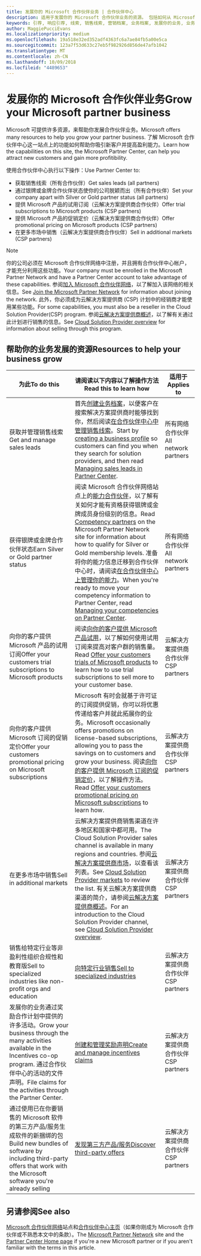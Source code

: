 ```yaml
---
title: 发展你的 Microsoft 合作伙伴业务 | 合作伙伴中心
description: 适用于发展你的 Microsoft 合作伙伴业务的资源。 包括如何从 Microsoft 获得销售线索（引荐）。
keywords: 引荐, 响应引荐, 线索, 销售线索, 营销档案, 业务档案, 发展你的业务, 业务机会, 能力, 银牌成员资格, 金牌成员资格, 试用产品/服务, 市场扩张, 国家云
author: MaggiePucciEvans
ms.localizationpriority: medium
ms.openlocfilehash: 19a518e32ed352adf4363fc6a7ae84fb5a00e5ca
ms.sourcegitcommit: 123a7f53d633c27eb5f982926d856de47afb1042
ms.translationtype: MT
ms.contentlocale: zh-CN
ms.lasthandoff: 10/09/2018
ms.locfileid: "4489653"
---
```

# <a name="grow-your-microsoft-partner-business"></a><span data-ttu-id="84a5f-105">发展你的 Microsoft 合作伙伴业务</span><span class="sxs-lookup"><span data-stu-id="84a5f-105">Grow your Microsoft partner business</span></span> 

<span data-ttu-id="84a5f-106">Microsoft 可提供许多资源，来帮助你发展合作伙伴业务。</span><span class="sxs-lookup"><span data-stu-id="84a5f-106">Microsoft offers many resources to help you grow your partner business.</span></span> <span data-ttu-id="84a5f-107">了解 Microsoft 合作伙伴中心这一站点上的功能如何帮助你吸引新客户并提高盈利能力。</span><span class="sxs-lookup"><span data-stu-id="84a5f-107">Learn how the capabilities on this site, the Microsoft Partner Center, can help you attract new customers and gain more profitibility.</span></span> 

<span data-ttu-id="84a5f-108">使用合作伙伴中心执行以下操作：</span><span class="sxs-lookup"><span data-stu-id="84a5f-108">Use Partner Center to:</span></span>

-   <span data-ttu-id="84a5f-109">获取销售线索（所有合作伙伴）</span><span class="sxs-lookup"><span data-stu-id="84a5f-109">Get sales leads (all partners)</span></span>
-   <span data-ttu-id="84a5f-110">通过银牌或金牌合作伙伴状态使你的公司脱颖而出（所有合作伙伴）</span><span class="sxs-lookup"><span data-stu-id="84a5f-110">Set your company apart with Silver or Gold partner status (all partners)</span></span>
-   <span data-ttu-id="84a5f-111">提供 Microsoft 产品的试用订阅（云解决方案提供商合作伙伴）</span><span class="sxs-lookup"><span data-stu-id="84a5f-111">Offer trial subscriptions to Microsoft products (CSP partners)</span></span>
-   <span data-ttu-id="84a5f-112">提供 Microsoft 产品的促销定价（云解决方案提供商合作伙伴）</span><span class="sxs-lookup"><span data-stu-id="84a5f-112">Offer promotional pricing on Microsoft products (CSP partners)</span></span>
-   <span data-ttu-id="84a5f-113">在更多市场中销售（云解决方案提供商合作伙伴）</span><span class="sxs-lookup"><span data-stu-id="84a5f-113">Sell in additional markets (CSP partners)</span></span>

> [!NOTE]  
>  <span data-ttu-id="84a5f-114">你的公司必须在 Microsoft 合作伙伴网络中注册，并且拥有合作伙伴中心帐户，才能充分利用这些功能。</span><span class="sxs-lookup"><span data-stu-id="84a5f-114">Your company must be enrolled in the Microsoft Partner Network and have a Partner Center account to take advantage of these capabilities.</span></span> <span data-ttu-id="84a5f-115">参阅[加入 Microsoft 合作伙伴网络](mpn-overview.md)，以了解加入该网络的相关信息。</span><span class="sxs-lookup"><span data-stu-id="84a5f-115">See [Join the Microsoft Partner Network](mpn-overview.md) for information about joining the network.</span></span> <span data-ttu-id="84a5f-116">此外，你必须成为云解决方案提供商 (CSP) 计划中的经销商才能使用某些功能。</span><span class="sxs-lookup"><span data-stu-id="84a5f-116">For some capabilities, you must also be a reseller in the Cloud Solution Provider(CSP) program.</span></span> <span data-ttu-id="84a5f-117">参阅[云解决方案提供商概述](csp-overview.md)，以了解有关通过此计划进行销售的信息。</span><span class="sxs-lookup"><span data-stu-id="84a5f-117">See [Cloud Solution Provider overview](csp-overview.md) for information about selling through this program.</span></span>

## <a name="resources-to-help-your-business-grow"></a><span data-ttu-id="84a5f-118">帮助你的业务发展的资源</span><span class="sxs-lookup"><span data-stu-id="84a5f-118">Resources to help your business grow</span></span>

|  **<span data-ttu-id="84a5f-119">为此</span><span class="sxs-lookup"><span data-stu-id="84a5f-119">To do this</span></span>**  |  **<span data-ttu-id="84a5f-120">请阅读以下内容以了解操作方法</span><span class="sxs-lookup"><span data-stu-id="84a5f-120">Read this to learn how</span></span>**  |  **<span data-ttu-id="84a5f-121">适用于</span><span class="sxs-lookup"><span data-stu-id="84a5f-121">Applies to</span></span>**  |
|--------------|-----------|--------------
| <span data-ttu-id="84a5f-122">获取并管理销售线索</span><span class="sxs-lookup"><span data-stu-id="84a5f-122">Get and manage sales leads</span></span> | <span data-ttu-id="84a5f-123">首先[创建业务档案](create-a-marketing-profile.md)，以便客户在搜索解决方案提供商时能够找到你，然后阅读[在合作伙伴中心中管理销售线索](responding-to-referrals.md)。</span><span class="sxs-lookup"><span data-stu-id="84a5f-123">Start by [creating a business profile](create-a-marketing-profile.md) so customers can find you when they search for solution providers, and then read [Managing sales leads in Partner Center](responding-to-referrals.md).</span></span> | <span data-ttu-id="84a5f-124">所有网络合作伙伴</span><span class="sxs-lookup"><span data-stu-id="84a5f-124">All network partners</span></span> |
| <span data-ttu-id="84a5f-125">获得银牌或金牌合作伙伴状态</span><span class="sxs-lookup"><span data-stu-id="84a5f-125">Earn Silver or Gold partner status</span></span> | <span data-ttu-id="84a5f-126">阅读 Microsoft 合作伙伴网络站点上的[能力合作伙伴](https://partner.microsoft.com/membership/competencies)，以了解有关如何才能有资格获得银牌或金牌成员身份级别的信息。</span><span class="sxs-lookup"><span data-stu-id="84a5f-126">Read [Competency partners](https://partner.microsoft.com/membership/competencies) on the Microsoft Partner Network site for information about how to qualify for Silver or Gold membership levels.</span></span> <span data-ttu-id="84a5f-127">准备将你的能力信息迁移到合作伙伴中心时，请阅读[在合作伙伴中心上管理你的能力](competencies.md)。</span><span class="sxs-lookup"><span data-stu-id="84a5f-127">When you're ready to move your competency information to Partner Center, read [Managing your competencies on Partner Center](competencies.md).</span></span> | <span data-ttu-id="84a5f-128">所有网络合作伙伴</span><span class="sxs-lookup"><span data-stu-id="84a5f-128">All network partners</span></span> |
| <span data-ttu-id="84a5f-129">向你的客户提供 Microsoft 产品的试用订阅</span><span class="sxs-lookup"><span data-stu-id="84a5f-129">Offer your customers trial subscriptions to Microsoft products</span></span> | <span data-ttu-id="84a5f-130">阅读[向你的客户提供 Microsoft 产品试用](offer-your-customers-trials-of-microsoft-products.md)，以了解如何使用试用订阅来提高对客户群的销售量。</span><span class="sxs-lookup"><span data-stu-id="84a5f-130">Read [Offer your customers trials of Microsoft products](offer-your-customers-trials-of-microsoft-products.md) to learn how to use trial subscriptions to sell more to your customer base.</span></span>| <span data-ttu-id="84a5f-131">云解决方案提供商合作伙伴</span><span class="sxs-lookup"><span data-stu-id="84a5f-131">CSP partners</span></span> |
| <span data-ttu-id="84a5f-132">向你的客户提供 Microsoft 订阅的促销定价</span><span class="sxs-lookup"><span data-stu-id="84a5f-132">Offer your customers promotional pricing on Microsoft subscriptions</span></span> | <span data-ttu-id="84a5f-133">Microsoft 有时会就基于许可证的订阅提供促销，你可以将优惠传递给客户并就此拓展你的业务。</span><span class="sxs-lookup"><span data-stu-id="84a5f-133">Microsoft occasionally offers promotions on license-based subscriptions, allowing you to pass the savings on to customers and grow your business.</span></span> <span data-ttu-id="84a5f-134">阅读[向你的客户提供 Microsoft 订阅的促销定价](promotions.md)，以了解操作方法。</span><span class="sxs-lookup"><span data-stu-id="84a5f-134">Read [Offer your customers promotional pricing on Microsoft subscriptions](promotions.md) to learn how.</span></span> | <span data-ttu-id="84a5f-135">云解决方案提供商合作伙伴</span><span class="sxs-lookup"><span data-stu-id="84a5f-135">CSP partners</span></span> |
| <span data-ttu-id="84a5f-136">在更多市场中销售</span><span class="sxs-lookup"><span data-stu-id="84a5f-136">Sell in additional markets</span></span> | <span data-ttu-id="84a5f-137">云解决方案提供商销售渠道在许多地区和国家中都可用。</span><span class="sxs-lookup"><span data-stu-id="84a5f-137">The Cloud Solution Provider sales channel is available in many regions and countries.</span></span> <span data-ttu-id="84a5f-138">参阅[云解决方案提供商市场](agreements.md)，以查看该列表。</span><span class="sxs-lookup"><span data-stu-id="84a5f-138">See [Cloud Solution Provider markets](agreements.md) to review the list.</span></span> <span data-ttu-id="84a5f-139">有关云解决方案提供商渠道的简介，请参阅[云解决方案提供商概述](csp-overview.md)。</span><span class="sxs-lookup"><span data-stu-id="84a5f-139">For an introduction to the Cloud Solution Provider channel, see [Cloud Solution Provider overview](csp-overview.md).</span></span>  | <span data-ttu-id="84a5f-140">云解决方案提供商合作伙伴</span><span class="sxs-lookup"><span data-stu-id="84a5f-140">CSP partners</span></span> |
<span data-ttu-id="84a5f-141">销售给特定行业等非盈利性组织合规性和教育版</span><span class="sxs-lookup"><span data-stu-id="84a5f-141">Sell to specialized industries like non-profit orgs and education</span></span>|[<span data-ttu-id="84a5f-142">向特定行业销售</span><span class="sxs-lookup"><span data-stu-id="84a5f-142">Sell to specialized industries</span></span>](get-special-pricing-for-offers.md)|<span data-ttu-id="84a5f-143">云解决方案提供商合作伙伴</span><span class="sxs-lookup"><span data-stu-id="84a5f-143">CSP partners</span></span>|
|<span data-ttu-id="84a5f-144">发展你的业务通过奖励合作计划中提供的许多活动。</span><span class="sxs-lookup"><span data-stu-id="84a5f-144">Grow your business through the many activities available in the Incentives co-op program.</span></span> <span data-ttu-id="84a5f-145">通过合作伙伴中心的活动的文件声明。</span><span class="sxs-lookup"><span data-stu-id="84a5f-145">File claims for the activities through the Partner Center.</span></span>| [<span data-ttu-id="84a5f-146">创建和管理奖励声明</span><span class="sxs-lookup"><span data-stu-id="84a5f-146">Create and manage incentives claims</span></span>](create-incentives-claims.md)|<span data-ttu-id="84a5f-147">云解决方案提供商合作伙伴</span><span class="sxs-lookup"><span data-stu-id="84a5f-147">CSP partners</span></span>|
|<span data-ttu-id="84a5f-148">通过使用已在你要销售的 Microsoft 软件的第三方产品/服务生成软件的新捆绑的包</span><span class="sxs-lookup"><span data-stu-id="84a5f-148">Build new bundles of software by including third-party offers that work with the Microsoft software you're already selling</span></span>|[<span data-ttu-id="84a5f-149">发现第三方产品/服务</span><span class="sxs-lookup"><span data-stu-id="84a5f-149">Discover third-party offers</span></span>](third-party-offers.md)|<span data-ttu-id="84a5f-150">云解决方案提供商合作伙伴</span><span class="sxs-lookup"><span data-stu-id="84a5f-150">CSP partners</span></span>|

## <a name="see-also"></a><span data-ttu-id="84a5f-151">另请参阅</span><span class="sxs-lookup"><span data-stu-id="84a5f-151">See also</span></span>

<span data-ttu-id="84a5f-152">[Microsoft 合作伙伴网络](https://partner.microsoft.com)站点和[合作伙伴中心主页](https://partnercenter.microsoft.com/partner/home)（如果你刚成为 Microsoft 合作伙伴或不熟悉本文中的条款）。</span><span class="sxs-lookup"><span data-stu-id="84a5f-152">The [Microsoft Partner Network](https://partner.microsoft.com) site and the [Partner Center Home page](https://partnercenter.microsoft.com/partner/home) if you're a new Microsoft partner or if you aren't familiar with the terms in this article.</span></span>

